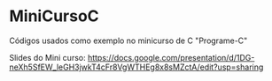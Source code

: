 # MiniCursoC

Códigos usados como exemplo no minicurso de C "Programe-C"

Slides do Mini curso:
https://docs.google.com/presentation/d/1DG-neXh5SfEW_leGH3jwkT4cFr8VgWTHEg8x8sMZctA/edit?usp=sharing
